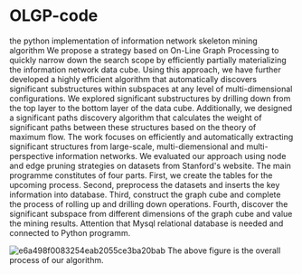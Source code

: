 # OLGP-code
the python implementation of information network skeleton mining algorithm
 We propose a strategy based on On-Line Graph Processing to quickly narrow down the search scope by efficiently partially materializing the information network data cube. Using this approach, we have further developed a highly efficient algorithm that automatically discovers significant substructures within subspaces at any level of multi-dimensional configurations. We explored significant substructures by drilling down from the top layer to the bottom layer of the data cube. Additionally, we designed a significant paths discovery algorithm that calculates the weight of significant paths between these structures based on the theory of maximum flow.
 The work focuses on efficiently and automatically extracting significant structures from large-scale, multi-diemensional and multi-perspective information networks. We evaluated our approach using node and edge pruning strategies on datasets from Stanford's website.
 The main programme constitutes of four parts. First, we create the tables for the upcoming process. Second, preprocess the datasets and inserts the key information into database. Third, construct the graph cube and complete the process of rolling up and drilling down operations. Fourth, discover the significant subspace from different dimensions of the graph cube and value the mining results.
 Attention that Mysql relational database is needed and connected to Python programm.
         
    
![e6a498f0083254eab2055ce3ba20bab](https://github.com/user-attachments/assets/0955b6a2-45fb-4369-a36c-ca0caadafd51)
The above figure is the overall process of our algorithm.
